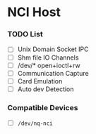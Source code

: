 # NCI Host

### TODO List

- [ ] Unix Domain Socket IPC
- [ ] Shm file IO Channels
- [ ] /dev/* open+ioctl+rw
- [ ] Communication Capture
- [ ] Card Emulation
- [ ] Auto dev Detection

### Compatible Devices

- [ ] `/dev/nq-nci`
